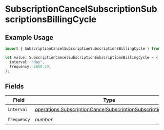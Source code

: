 # SubscriptionCancelSubscriptionSubscriptionsBillingCycle

## Example Usage

```typescript
import { SubscriptionCancelSubscriptionSubscriptionsBillingCycle } from "jani-payments/models/operations";

let value: SubscriptionCancelSubscriptionSubscriptionsBillingCycle = {
  interval: "day",
  frequency: 2650.39,
};
```

## Fields

| Field                                                                                                                                            | Type                                                                                                                                             | Required                                                                                                                                         | Description                                                                                                                                      |
| ------------------------------------------------------------------------------------------------------------------------------------------------ | ------------------------------------------------------------------------------------------------------------------------------------------------ | ------------------------------------------------------------------------------------------------------------------------------------------------ | ------------------------------------------------------------------------------------------------------------------------------------------------ |
| `interval`                                                                                                                                       | [operations.SubscriptionCancelSubscriptionSubscriptionsInterval](../../models/operations/subscriptioncancelsubscriptionsubscriptionsinterval.md) | :heavy_check_mark:                                                                                                                               | N/A                                                                                                                                              |
| `frequency`                                                                                                                                      | *number*                                                                                                                                         | :heavy_check_mark:                                                                                                                               | N/A                                                                                                                                              |